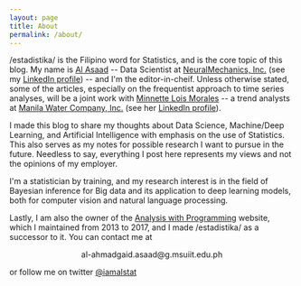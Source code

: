 ```yaml
---
layout: page
title: About
permalink: /about/
---
```

/estadistika/ is the Filipino word for Statistics, and is the core topic of this blog. My name is <a href="https://alstat.github.io/" target="_blank">Al Asaad</a> -- 
Data Scientist at <a href="http://neuralmechanics.net/" target="_blank">NeuralMechanics, Inc.</a> 
(see my <a href="https://www.linkedin.com/in/al-ahmadgaid-asaad-68613a44/" target="_blank">LinkedIn profile</a>) --
and I'm the editor-in-cheif. Unless otherwise stated, some of the articles, especially on the frequentist approach to time series analyses, will be a 
joint work with <a href="https://alstat.github.io/" target="_blank">Minnette Lois Morales</a> -- a trend analysts at <a href="https://www.manilawater.com/" target="_blank">Manila Water Company, Inc.</a> 
(see her <a href="https://www.linkedin.com/in/al-ahmadgaid-asaad-68613a44/" target="_blank">LinkedIn profile</a>).
     
I made this blog to share my thoughts about Data Science, Machine/Deep Learning, and Artificial Intelligence with emphasis on the use of Statistics. This also serves as my notes for possible research I want to pursue in the future. Needless to say, everything I post here represents my views and not the opinions of my employer.

I'm a statistician by training, and my research interest is in the field of Bayesian inference for Big data and its application to deep learning models, both for computer vision and natural language processing.

Lastly, I am also the owner of the <a href="http://alstatr.blogspot.com/" target="_blank">Analysis with Programming</a> website, which I maintained from 2013 to 2017, and I made /estadistika/ as a successor to it. You can contact me at 

<center>al-ahmadgaid.asaad@g.msuiit.edu.ph</center>

or follow me on twitter <a href="https://twitter.com/iamalstat" target="_blank">@iamalstat</a>